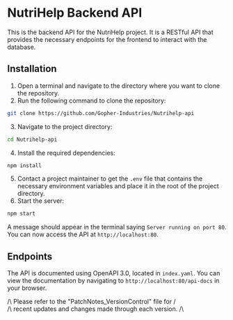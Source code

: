 # NutriHelp Backend API
This is the backend API for the NutriHelp project. It is a RESTful API that provides the necessary endpoints for the frontend to interact with the database.

## Installation
1. Open a terminal and navigate to the directory where you want to clone the repository.
2. Run the following command to clone the repository:
```bash
git clone https://github.com/Gopher-Industries/Nutrihelp-api
```
3. Navigate to the project directory:
```bash
cd Nutrihelp-api
```
4. Install the required dependencies:
```bash
npm install
```
5. Contact a project maintainer to get the `.env` file that contains the necessary environment variables and place it in the root of the project directory.
6. Start the server:
```bash
npm start
```
A message should appear in the terminal saying `Server running on port 80`.
You can now access the API at `http://localhost:80`.

## Endpoints
The API is documented using OpenAPI 3.0, located in `index.yaml`.
You can view the documentation by navigating to `http://localhost:80/api-docs` in your browser.


/\ Please refer to the "PatchNotes_VersionControl" file for  /\
/\ recent updates and changes made through each version.     /\